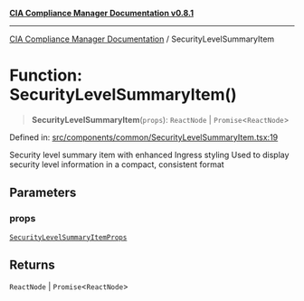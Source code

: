 [**CIA Compliance Manager Documentation v0.8.1**](../README.md)

***

[CIA Compliance Manager Documentation](../globals.md) / SecurityLevelSummaryItem

# Function: SecurityLevelSummaryItem()

> **SecurityLevelSummaryItem**(`props`): `ReactNode` \| `Promise`\<`ReactNode`\>

Defined in: [src/components/common/SecurityLevelSummaryItem.tsx:19](https://github.com/Hack23/cia-compliance-manager/blob/aea527f1006de96602c10bb201453301cffe7b07/src/components/common/SecurityLevelSummaryItem.tsx#L19)

Security level summary item with enhanced Ingress styling
Used to display security level information in a compact, consistent format

## Parameters

### props

[`SecurityLevelSummaryItemProps`](../interfaces/SecurityLevelSummaryItemProps.md)

## Returns

`ReactNode` \| `Promise`\<`ReactNode`\>
